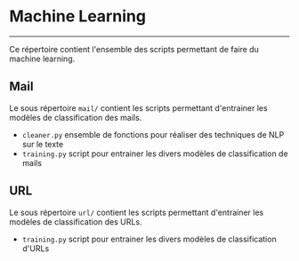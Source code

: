 # Machine Learning
---

Ce répertoire contient l'ensemble des scripts permettant de faire du machine learning.

## Mail

Le sous répertoire `mail/` contient les scripts permettant d'entrainer les modèles
de classification des mails.

- `cleaner.py` ensemble de fonctions pour réaliser des techniques de NLP sur le texte
- `training.py` script pour entrainer les divers modèles de classification de mails

## URL

Le sous répertoire `url/` contient les scripts permettant d'entrainer les modèles
de classification des URLs.

- `training.py` script pour entrainer les divers modèles de classification d'URLs
